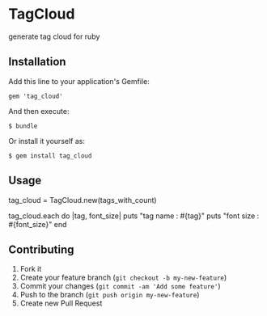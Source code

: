 # TagCloud

generate tag cloud for ruby

## Installation

Add this line to your application's Gemfile:

    gem 'tag_cloud'

And then execute:

    $ bundle

Or install it yourself as:

    $ gem install tag_cloud

## Usage

tag_cloud = TagCloud.new(tags_with_count)

tag_cloud.each do |tag, font_size|
  puts "tag name : #{tag}"
  puts "font size : #{font_size}"
end

## Contributing

1. Fork it
2. Create your feature branch (`git checkout -b my-new-feature`)
3. Commit your changes (`git commit -am 'Add some feature'`)
4. Push to the branch (`git push origin my-new-feature`)
5. Create new Pull Request
